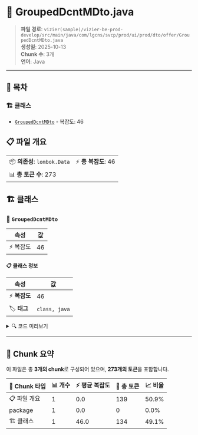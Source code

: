 # 📄 GroupedDcntMDto.java

> **파일 경로**: `vizier(sample)/vizier-be-prod-develop/src/main/java/com/lgcns/svcp/prod/ui/prod/dto/offer/GroupedDcntMDto.java`  
> **생성일**: 2025-10-13  
> **Chunk 수**: 3개  
> **언어**: Java
---

## 📑 목차

### 🏗️ 클래스
- [`GroupedDcntMDto`](#class-groupeddcntmdto) - 복잡도: 46

## 📋 파일 개요

| | |
|--|--|
| 📦 **의존성**: `lombok.Data` | ⚡ **총 복잡도**: 46 |
| 📊 **총 토큰 수**: 273 |  |



## 🏗️ 클래스

### <a id="class-groupeddcntmdto"></a>🎯 `GroupedDcntMDto`

| 속성 | 값 |
|------|----|
| ⚡ 복잡도 | 46 |



#### 📋 클래스 정보

| 속성 | 값 |
|------|----|
| ⚡ **복잡도** | 46 || 📍 **라인 범위** | 5-5 |
| 🏷️ **태그** | `class, java` |

<details>
<summary>🔍 코드 미리보기</summary>

```java
public class GroupedDcntMDto {
	public GroupedDcntMDto(DcntMDto dcntMDto) {
		this.generalDetails = new GeneralDetailFields(dcntMDto);
		this.additionalParams = new AdditionalParamFields(dcntMDto);
		this.overView = dcntMDto.getOverView();
		this.comment = dcntMDto.getComment();
	}
	private GeneralDetailFields generalDetails;

	@Data
	public static class GeneralDetailFields {
		private String type;
		private String dcntCd;
		private String dcntNm;
		private String prty;
		private String prodKdCd;
		private String dcntValdStrtDtm;
		private String dcntValdEndDtm;
		private String rgstUsr;
		private String rgstDtm;
		private String updUsr;
		private String updDtm;

		public GeneralDetailFields (DcntMDto dcntMDto) {
			this.type = dcntMDto.getType();
			this.dcntCd = dcntMDto.getDcntCd();
			...
```

**Chunk 정보**
- 🆔 **ID**: `d936d6a38dd4`
- 📍 **라인**: 5-5
- 📊 **토큰**: 134
- 🏷️ **태그**: `class, java`

</details>

---





## 🧩 Chunk 요약

이 파일은 총 **3개의 chunk**로 구성되어 있으며, **273개의 토큰**을 포함합니다.

| 🧩 Chunk 타입 | 📊 개수 | ⚡ 평균 복잡도 | 📝 총 토큰 | 📈 비율 |
|---------------|--------|-------------|----------|--------|
| 📋 파일 개요 | 1 | 0.0 | 139 | 50.9% |
| package | 1 | 0.0 | 0 | 0.0% |
| 🏗️ 클래스 | 1 | 46.0 | 134 | 49.1% |

